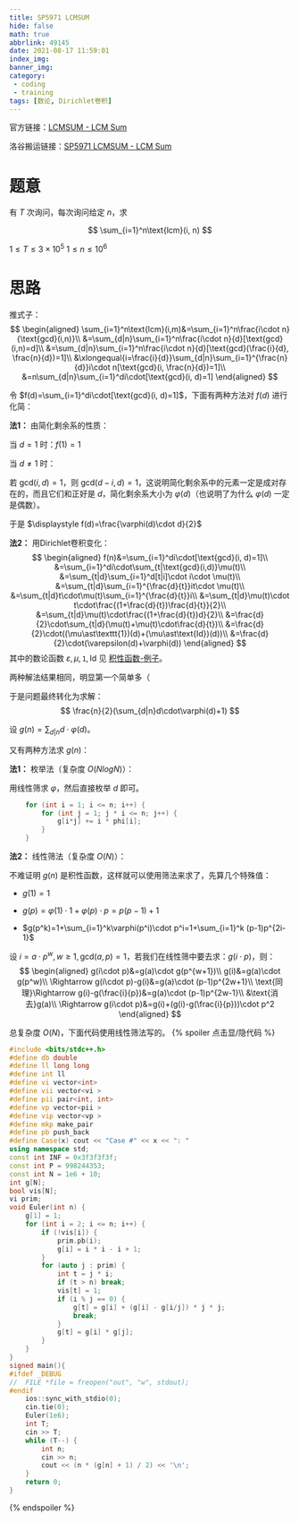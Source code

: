 ```yaml
---
title: SP5971 LCMSUM
hide: false
math: true
abbrlink: 49145
date: 2021-08-17 11:59:01
index_img:
banner_img:
category:
 - coding
 - training
tags: [数论, Dirichlet卷积]
---
```


官方链接：[LCMSUM - LCM Sum](https://www.spoj.com/problems/LCMSUM/)

洛谷搬运链接：[SP5971 LCMSUM - LCM Sum](https://www.luogu.com.cn/problem/SP5971)

# 题意

有 $T$ 次询问，每次询问给定 $n$，求

$$
\sum_{i=1}^n\text{lcm}(i, n)
$$

$1\leqslant T\leqslant 3\times10^5$
$1\leqslant n\leqslant 10^6$

# 思路

推式子：
$$
\begin{aligned}
\sum_{i=1}^n\text{lcm}(i,m)&=\sum_{i=1}^n\frac{i\cdot n}{\text{gcd}(i,n)}\\
&=\sum_{d|n}\sum_{i=1}^n\frac{i\cdot n}{d}[\text{gcd}(i,n)=d]\\
&=\sum_{d|n}\sum_{i=1}^n\frac{i\cdot n}{d}[\text{gcd}(\frac{i}{d}, \frac{n}{d})=1]\\
&\xlongequal{i=\frac{i}{d}}\sum_{d|n}\sum_{i=1}^{\frac{n}{d}}i\cdot n[\text{gcd}(i, \frac{n}{d})=1]\\
&=n\sum_{d|n}\sum_{i=1}^di\cdot[\text{gcd}(i, d)=1]
\end{aligned}
$$

令 $f(d)=\sum_{i=1}^di\cdot[\text{gcd}(i, d)=1]$，下面有两种方法对 $f(d)$ 进行化简：

**法1：** 由简化剩余系的性质：

当 $d=1$ 时：$f(1)=1$

当 $d\neq 1$ 时：

若 $\text{gcd}(i, d) = 1$，则 $\text{gcd}(d-i,d)=1$，这说明简化剩余系中的元素一定是成对存在的，而且它们和正好是 $d$，简化剩余系大小为 $\varphi(d)$（也说明了为什么 $\varphi(d)$ 一定是偶数）。

于是 $\displaystyle f(d)=\frac{\varphi(d)\cdot d}{2}$

**法2：** 用Dirichlet卷积变化：
$$
\begin{aligned}
f(n)&=\sum_{i=1}^di\cdot[\text{gcd}(i, d)=1]\\
&=\sum_{i=1}^di\cdot\sum_{t|\text{gcd}(i,d)}\mu(t)\\
&=\sum_{t|d}\sum_{i=1}^d[t|i]\cdot i\cdot \mu(t)\\
&=\sum_{t|d}\sum_{i=1}^{\frac{d}{t}}it\cdot \mu(t)\\
&=\sum_{t|d}t\cdot\mu(t)\sum_{i=1}^{\frac{d}{t}}i\\
&=\sum_{t|d}\mu(t)\cdot t\cdot\frac{(1+\frac{d}{t})\frac{d}{t}}{2}\\
&=\sum_{t|d}\mu(t)\cdot\frac{(1+\frac{d}{t})d}{2}\\
&=\frac{d}{2}\cdot\sum_{t|d}(\mu(t)+\mu(t)\cdot\frac{d}{t})\\
&=\frac{d}{2}\cdot((\mu\ast\texttt{1})(d)+(\mu\ast\text{Id})(d))\\
&=\frac{d}{2}\cdot(\varepsilon(d)+\varphi(d))
\end{aligned}
$$
其中的数论函数 $\varepsilon, \mu, \texttt{1}, \text{Id}$ 见 [积性函数-例子](/posts/61065/#例子)。

两种解法结果相同，明显第一个简单多（

于是问题最终转化为求解：
$$
\frac{n}{2}(\sum_{d|n}d\cdot\varphi(d)+1)
$$

设 $g(n)=\sum_{d|n}d\cdot\varphi(d)$。

又有两种方法求 $g(n)$：

**法1：** 枚举法（复杂度 $O(NlogN)$）：

用线性筛求 $\varphi$，然后直接枚举 $d$ 即可。
```c++
	for (int i = 1; i <= n; i++) {
		for (int j = 1; j * i <= n; j++) {
			g[i*j] += i * phi[i];
		}
	}
```

**法2：** 线性筛法（复杂度 $O(N)$）：

不难证明 $g(n)$ 是积性函数，这样就可以使用筛法来求了，先算几个特殊值：

- $g(1)=1$

- $g(p)=\varphi(1)\cdot1+\varphi(p)\cdot p=p(p-1)+1$

- $g(p^k)=1+\sum_{i=1}^k\varphi(p^i)\cdot p^i=1+\sum_{i=1}^k (p-1)p^{2i-1}$

设 $i=a\cdot p^w, w\geqslant1, \text{gcd}(a, p)=1$，若我们在线性筛中要去求：$g(i\cdot p)$，则：
$$
\begin{aligned}
g(i\cdot p)&=g(a)\cdot g(p^{w+1})\\
g(i)&=g(a)\cdot g(p^w)\\
\Rightarrow g(i\cdot p)-g(i)&=g(a)\cdot (p-1)p^{2w+1}\\
\text{同理}\Rightarrow g(i)-g(\frac{i}{p})&=g(a)\cdot (p-1)p^{2w-1}\\
&\text{消去}g(a)\\
\Rightarrow g(i\cdot p)&=g(i)+(g(i)-g(\frac{i}{p}))\cdot p^2
\end{aligned}
$$

总复杂度 $O(N)$，下面代码使用线性筛法写的。
{% spoiler 点击显/隐代码 %}
```c++
#include <bits/stdc++.h>
#define db double
#define ll long long
#define int ll
#define vi vector<int>
#define vii vector<vi >
#define pii pair<int, int>
#define vp vector<pii >
#define vip vector<vp >
#define mkp make_pair
#define pb push_back
#define Case(x) cout << "Case #" << x << ": "
using namespace std;
const int INF = 0x3f3f3f3f;
const int P = 998244353;
const int N = 1e6 + 10;
int g[N];
bool vis[N];
vi prim;
void Euler(int n) {
	g[1] = 1;
	for (int i = 2; i <= n; i++) {
		if (!vis[i]) {
			prim.pb(i);
			g[i] = i * i - i + 1;
		}
		for (auto j : prim) {
			int t = j * i;
			if (t > n) break;
			vis[t] = 1;
			if (i % j == 0) {
				g[t] = g[i] + (g[i] - g[i/j]) * j * j;
				break;
			}
			g[t] = g[i] * g[j];
		}
	}
}
signed main(){
#ifdef _DEBUG
//	FILE *file = freopen("out", "w", stdout);
#endif
	ios::sync_with_stdio(0);
	cin.tie(0);
	Euler(1e6);
	int T;
	cin >> T;
	while (T--) {
		int n;
		cin >> n;
		cout << (n * (g[n] + 1) / 2) << '\n';
	}
	return 0;
}
```
{% endspoiler %}
